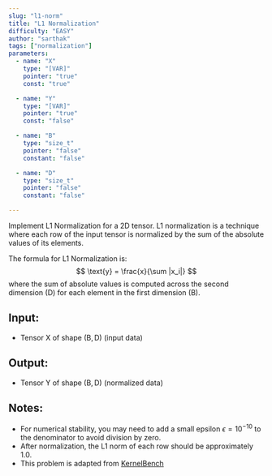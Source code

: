 ```yaml
---
slug: "l1-norm"
title: "L1 Normalization"
difficulty: "EASY"
author: "sarthak"
tags: ["normalization"]
parameters:
  - name: "X"
    type: "[VAR]"
    pointer: "true"
    const: "true"

  - name: "Y"
    type: "[VAR]"
    pointer: "true"
    const: "false"

  - name: "B"
    type: "size_t"
    pointer: "false"
    constant: "false"

  - name: "D"
    type: "size_t"
    pointer: "false"
    constant: "false"

---
```


Implement L1 Normalization for a 2D tensor. L1 normalization is a technique where each row of the input tensor is normalized by the sum of the absolute values of its elements.

The formula for L1 Normalization is:
$$
\text{y} = \frac{x}{\sum |x_i|}
$$
where the sum of absolute values is computed across the second dimension (D) for each element in the first dimension (B).

## Input:
- Tensor $\text{X}$ of shape $(\text{B}, \text{D})$ (input data)

## Output:
- Tensor $\text{Y}$ of shape $(\text{B}, \text{D})$ (normalized data)

## Notes:
- For numerical stability, you may need to add a small epsilon $\epsilon = 10^{-10}$ to the denominator to avoid division by zero.
- After normalization, the L1 norm of each row should be approximately 1.0.
- This problem is adapted from [KernelBench](https://github.com/ScalingIntelligence/KernelBench/blob/main/KernelBench/level1/38_L1Norm_.py)